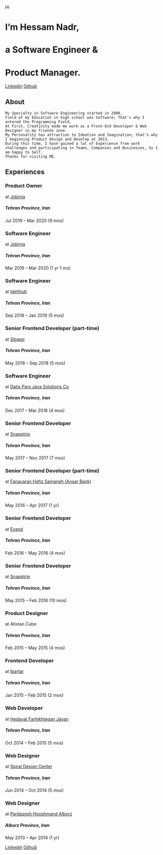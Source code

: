 Hi

# I’m Hessam Nadr,
# a Software Engineer &amp;
# Product Manager.

[Linkedin](https://ir.linkedin.com/in/hessamnadr)
[Github](https://github.com/hessamnadr)

## About
    My Specialty in Software Engineering started in 2009.
    Field of my Education in high school was Software; That's why I entered the Programming Field. 
    At First, Creativity made me work as a Front-End Developer & Web Designer in my friends zone.
    My Personality has attraction to Ideation and Imagination; that's why I beginning Product Design and Develop at 2013.
    During this time, I have gained a lot of Experience from work challenges and participating in Teams, Companies and Businesses, So I am happy to Self.
    Thanks for visiting ME.


## Experiences

### Product Owner
at [Jobinja](https://jobinja.ir/)
##### Tehran Province, Iran
Jul 2019 – Mar 2020 (9 mos)


### Software Engineer
at [Jobinja](https://jobinja.ir/)
##### Tehran Province, Iran
Mar 2019 – Mar 2020 (1 yr 1 mo)


### Software Engineer
at [Idehhub](https://idehhub.com/)
##### Tehran Province, Iran
Sep 2018 – Jan 2019 (5 mos)


### Senior Frontend Developer (part-time)
at [Sibapp](https://Sibapp.ir/)
##### Tehran Province, Iran
May 2018 – Sep 2018 (5 mos)


### Software Engineer
at [Datis Pars Java Solutions Co](https://www.linkedin.com/company/datis-pars-java-solutions-co./)
##### Tehran Province, Iran
Dec 2017 – Mar 2018 (4 mos)


### Senior Frontend Developer
at [Snapptrip](http://snapptrip.com)
##### Tehran Province, Iran
May 2017 – Nov 2017 (7 mos)


### Senior Frontend Developer (part-time)
at [Fanavaran Hafiz Samaneh (Ansar Bank)](http://www.hafiz-co.ir/IndexNewTheme.aspx)
##### Tehran Province, Iran
May 2016 – Apr 2017 (1 yr)


### Senior Frontend Developer
at [Evand](http://evand.com)
##### Tehran Province, Iran
Feb 2016 – May 2016 (4 mos)


### Senior Frontend Developer
at [Snapptrip](http://snapptrip.com)
##### Tehran Province, Iran
May 2015 – Feb 2016 (10 mos)


### Product Designer
at Atistan Cube
##### Tehran Province, Iran
Feb 2015 – May 2015 (4 mos)


### Frontend Developer
at [Ibartar](https://www.linkedin.com/in/ibartar)
##### Tehran Province, Iran
Jan 2015 – Feb 2015 (2 mos)


### Web Developer
at [Hedayat Farhikhtegan Javan](https://hfj.ir)
##### Tehran Province, Iran
Oct 2014 – Feb 2015 (5 mos)


### Web Designer
at [Spiral Design Center](https://spiraldesign.org)
##### Tehran Province, Iran
Jun 2014 – Oct 2014 (5 mos)


### Web Designer
at [Pardazesh Hooshmand Alborz](https://spiraldesign.org)
##### Alborz Province, Iran
May 2013 – Apr 2014 (1 yr)

[Linkedin](https://ir.linkedin.com/in/hessamnadr)
[Github](https://github.com/hessamnadr)

